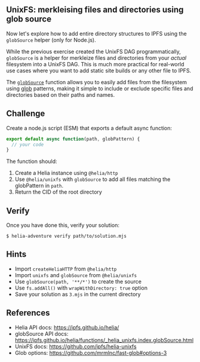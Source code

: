 ## UnixFS: merkleising files and directories using glob source

Now let's explore how to add entire directory structures to IPFS using the `globSource` helper (only for Node.js).

While the previous exercise created the UnixFS DAG programmatically, `globSource` is a helper for merkleize files and directories from your *actual* filesystem into a UnixFS DAG. This is much more practical for real-world use cases where you want to add static site builds or any other file to IPFS.

The [`globSource`](https://ipfs.github.io/helia/functions/_helia_unixfs.index.globSource.html) function allows you to easily add files from the filesystem using [glob](https://github.com/mrmlnc/fast-glob) patterns, making it simple to include or exclude specific files and directories based on their paths and names.

## Challenge

Create a node.js script (ESM) that exports a default async function:

```js
export default async function(path, globPattern) {
  // your code
}
```

The function should:

1. Create a Helia instance using `@helia/http`
2. Use `@helia/unixfs` with `globSource` to add all files matching the globPattern in `path`.
3. Return the CID of the root directory

## Verify

Once you have done this, verify your solution:

```console
$ helia-adventure verify path/to/solution.mjs
```

## Hints

- Import `createHeliaHTTP` from `@helia/http`
- Import `unixfs` and `globSource` from `@helia/unixfs`
- Use `globSource(path, '**/*')` to create the source
- Use `fs.addAll()` with `wrapWithDirectory: true` option
- Save your solution as `3.mjs` in the current directory

## References

- Helia API docs: https://ipfs.github.io/helia/
- globSource API docs: https://ipfs.github.io/helia/functions/_helia_unixfs.index.globSource.html
- UnixFS docs: https://github.com/ipfs/helia-unixfs
- Glob options: https://github.com/mrmlnc/fast-glob#options-3